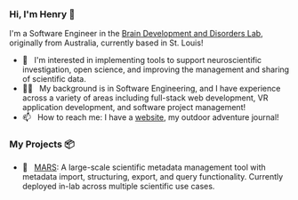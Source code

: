 ### Hi, I'm Henry 👋

I'm a Software Engineer in the [Brain Development and Disorders Lab](https://sites.wustl.edu/richardslab/), originally from Australia, currently based in St. Louis!

- 🔭 &nbsp; I'm interested in implementing tools to support neuroscientific investigation, open science, and improving the management and sharing of scientific data.
- 👨‍💻 &nbsp; My background is in Software Engineering, and I have experience across a variety of areas including full-stack web development, VR application development, and software project management!
- 📫 &nbsp; How to reach me: I have a [website](https://henryburgess.net), my outdoor adventure journal!

### My Projects 📦

- 🔬 &nbsp; [MARS](https://github.com/Brain-Development-and-Disorders-Lab/mars): A large-scale scientific metadata management tool with metadata import, structuring, export, and query functionality. Currently deployed in-lab across multiple scientific use cases.
